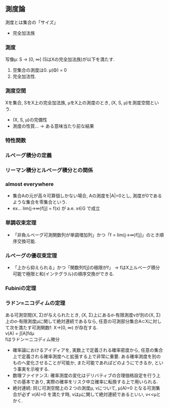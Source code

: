 ## 測度論
測度とは集合の「サイズ」  
- 完全加法族
### 測度
写像μ: S -> [0, ∞] (SはXの完全加法族)が以下を満たす.
1. 空集合の測度は0. μ(Φ) = 0
2. 完全加法性.
### 測度空間
Xを集合, SをX上の完全加法族, μをX上の測度のとき, (X, S, μ)を測度空間という.
- (X, S, μ)の完備性
- 測度の性質... -> ある意味当たり前な結果

### 特性関数
### ルベーグ積分の定義
### リーマン積分とルベーグ積分との関係
### almost everywhere
- 集合Aの元が高々可算個しかない場合, Aの測度を|A|=0とし, 測度が0であるような集合を零集合という.
- ex... lim(j->∞)f[j] = f(x) が a.e. x∈G で成立

### 単調収束定理
- 「非負ルベーグ可測関数列が単調増加列」かつ「f = lim(j->∞)f[j]」のとき順序交換可能.
### ルベーグの優収束定理
- 「上から抑えられる」かつ「関数列f[j]の極限がf」 -> fはX上ルベーグ積分可能で極限と和(インテグラル)の順序交換ができる. 
### Fubiniの定理

### ラドン=ニコディムの定理
ある可測空間(X, Σ)が与えられたとき, (X, Σ)上にあるσ-有限測度vが別の(X, Σ)上のσ-有限測度μに関して絶対連続であるなら, 任意の可測部分集合A⊂Xに対して次を満たす可測関数f: X->[0, ∞) が存在する.  
v(A) = ∫[A]fdμ  
fはラドン＝ニコディム微分
- 確率論におけるアイディアを, 実数上で定義される確率密度から, 任意の集合上で定義される確率測度へと拡張する上で非常に重要. ある確率測度を別のものへ変化させることが可能か, また可能であればどのようにできるか, という事実を示唆する.  
- 数理ファイナンス: 確率測度の変化はデリバティブの合理価格設定を行う上での基本であり, 実際の確率をリスク中立確率に転換する上で用いられる.  
- 絶対連続: 同じ可測空間上の２つの測度μ, vについて, μ(A)=0 となる可測集合が必ず v(A)=0 を満たす時, vはμに関して絶対連続であるといい, v<<μとかく.